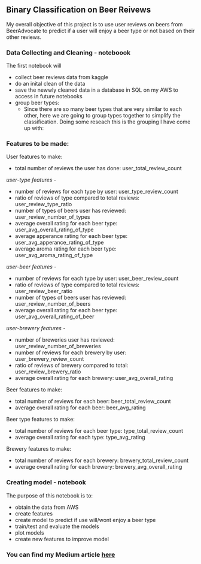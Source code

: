 ## Binary Classification on Beer Reivews
My overall objective of this project is to use user reviews on beers from BeerAdvocate to predict if a user will enjoy a beer type or not based on their other reviews. 


### Data Collecting and Cleaning - noteboook 
The first notebook will 
- collect beer reviews data from kaggle
- do an inital clean of the data 
- save the newwly cleaned data in a database in SQL on my AWS to access in future notebooks
- group beer types: 
    - Since there are so many beer types that are very similar to each other, here we are going to group types together to simplify the classification. Doing some reseach this is the grouping I have come up with:



### Features to be made: 
User features to make:
   - total number of reviews the user has done: user_total_review_count  
   
 _user-type features_ -
   - number of reviews for each type by user: user_type_review_count
   - ratio of reviews of type compared to total reviews: user_review_type_ratio 
   - number of types of beers user has reviewed: user_review_number_of_types  
   - average overall rating for each beer type: user_avg_overall_rating_of_type
   - average apperance rating for each beer type: user_avg_apperance_rating_of_type
   - average aroma rating for each beer type: user_avg_aroma_rating_of_type
   
  _user-beer features_ -
   - number of reviews for each type by user: user_beer_review_count
   - ratio of reviews of type compared to total reviews: user_review_beer_ratio 
   - number of types of beers user has reviewed: user_review_number_of_beers  
   - average overall rating for each beer type: user_avg_overall_rating_of_beer 
   
   _user-brewery features_ - 
   - number of breweries user has reviewed: user_review_number_of_breweries
   - number of reviews for each brewery by user: user_brewery_review_count
   - ratio of reviews of brewery compared to total: user_review_brewery_ratio
   - average overall rating for each brewery: user_avg_overall_rating
        
Beer features to make:
   - total number of reviews for each beer: beer_total_review_count
   - average overall rating for each beer: beer_avg_rating
    
Beer type features to make:
   - total number of reviews for each beer type: type_total_review_count
   - average overall rating for each type: type_avg_rating 

Brewery features to make:
   - total number of reviews for each brewery: brewery_total_review_count
   - average overall rating for each brewery: brewery_avg_overall_rating 



### Creating model - notebook 
The purpose of this notebook is to:
- obtain the data from AWS
- create features
- create model to predict if use will/wont enjoy a beer type
- train/test and evaluate the models
- plot models
- create new features to improve model

### You can find my Medium article [here](https://medium.com/@samantharood2/analyzing-beer-reviews-be2432bd489f)
